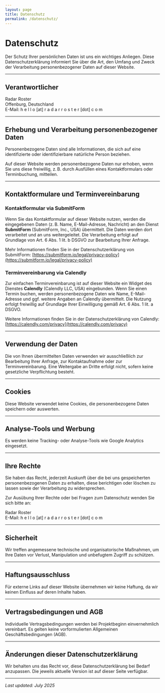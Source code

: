 ```yaml
---
layout: page
title: Datenschutz
permalink: /datenschutz/
---
```


# Datenschutz

Der Schutz Ihrer persönlichen Daten ist uns ein wichtiges Anliegen. Diese Datenschutzerklärung informiert Sie über die Art, den Umfang und Zweck der Verarbeitung personenbezogener Daten auf dieser Website.

---

## Verantwortlicher

Radar Roster  
Offenburg, Deutschland  
E-Mail: h&nbsp;e&nbsp;l&nbsp;l&nbsp;o&nbsp;&#91;at&#93;&nbsp;r&nbsp;a&nbsp;d&nbsp;a&nbsp;r&nbsp;r&nbsp;o&nbsp;s&nbsp;t&nbsp;e&nbsp;r&nbsp;&#91;dot&#93;&nbsp;c&nbsp;o&nbsp;m

---

## Erhebung und Verarbeitung personenbezogener Daten

Personenbezogene Daten sind alle Informationen, die sich auf eine identifizierte oder identifizierbare natürliche Person beziehen.

Auf dieser Website werden personenbezogene Daten nur erhoben, wenn Sie uns diese freiwillig, z. B. durch Ausfüllen eines Kontaktformulars oder Terminbuchung, mitteilen.

---

## Kontaktformulare und Terminvereinbarung

### Kontaktformular via SubmitForm

Wenn Sie das Kontaktformular auf dieser Website nutzen, werden die eingegebenen Daten (z. B. Name, E-Mail-Adresse, Nachricht) an den Dienst **SubmitForm** (SubmitForm, Inc., USA) übermittelt. Die Daten werden dort verarbeitet und an uns weitergeleitet. Die Verarbeitung erfolgt auf Grundlage von Art. 6 Abs. 1 lit. b DSGVO zur Bearbeitung Ihrer Anfrage.

Mehr Informationen finden Sie in der Datenschutzerklärung von SubmitForm: [https://submitform.io/legal/privacy-policy](https://submitform.io/legal/privacy-policy)

### Terminvereinbarung via Calendly

Zur einfachen Terminvereinbarung ist auf dieser Website ein Widget des Dienstes **Calendly** (Calendly LLC, USA) eingebunden. Wenn Sie einen Termin buchen, werden personenbezogene Daten wie Name, E-Mail-Adresse und ggf. weitere Angaben an Calendly übermittelt. Die Nutzung erfolgt freiwillig auf Grundlage Ihrer Einwilligung gemäß Art. 6 Abs. 1 lit. a DSGVO.

Weitere Informationen finden Sie in der Datenschutzerklärung von Calendly: [https://calendly.com/privacy](https://calendly.com/privacy)

---

## Verwendung der Daten

Die von Ihnen übermittelten Daten verwenden wir ausschließlich zur Bearbeitung Ihrer Anfrage, zur Kontaktaufnahme oder zur Terminvereinbarung. Eine Weitergabe an Dritte erfolgt nicht, sofern keine gesetzliche Verpflichtung besteht.

---

## Cookies

Diese Website verwendet keine Cookies, die personenbezogene Daten speichern oder auswerten.

---

## Analyse-Tools und Werbung

Es werden keine Tracking- oder Analyse-Tools wie Google Analytics eingesetzt.

---

## Ihre Rechte

Sie haben das Recht, jederzeit Auskunft über die bei uns gespeicherten personenbezogenen Daten zu erhalten, diese berichtigen oder löschen zu lassen sowie der Verarbeitung zu widersprechen.

Zur Ausübung Ihrer Rechte oder bei Fragen zum Datenschutz wenden Sie sich bitte an:

Radar Roster  
E-Mail: h&nbsp;e&nbsp;l&nbsp;l&nbsp;o&nbsp;&#91;at&#93;&nbsp;r&nbsp;a&nbsp;d&nbsp;a&nbsp;r&nbsp;r&nbsp;o&nbsp;s&nbsp;t&nbsp;e&nbsp;r&nbsp;&#91;dot&#93;&nbsp;c&nbsp;o&nbsp;m

---

## Sicherheit

Wir treffen angemessene technische und organisatorische Maßnahmen, um Ihre Daten vor Verlust, Manipulation und unbefugtem Zugriff zu schützen.

---

## Haftungsausschluss

Für externe Links auf dieser Website übernehmen wir keine Haftung, da wir keinen Einfluss auf deren Inhalte haben.

---

## Vertragsbedingungen und AGB

Individuelle Vertragsbedingungen werden bei Projektbeginn einvernehmlich vereinbart. Es gelten keine vorformulierten Allgemeinen Geschäftsbedingungen (AGB).

---

## Änderungen dieser Datenschutzerklärung

Wir behalten uns das Recht vor, diese Datenschutzerklärung bei Bedarf anzupassen. Die jeweils aktuelle Version ist auf dieser Seite verfügbar.

---

_Last updated: July 2025_
